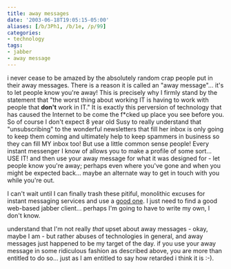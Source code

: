 ```yaml
---
title: away messages
date: '2003-06-18T19:05:15-05:00'
aliases: [/b/3Ph1, /b/1e, /p/99]
categories:
- technology
tags:
- jabber
- away message
---
```

i never cease to be amazed by the absolutely random crap people put in their away messages.  There is a reason it is
called an "away message"... it's to let people know you're away!  This is precisely why I firmly stand by the statement
that "the worst thing about working IT is having to work with people that **don't** work in IT."  It is exactly this
perversion of technology that has caused the Internet to be come the f\*cked up place you see before you.  So of course
I don't expect 8 year old Susy to really understand that "unsubscribing" to the wonderful newsletters that fill her
inbox is only going to keep them coming and ultimately help to keep spammers in business so they can fill MY inbox too!
But use a little common sense people!  Every instant messenger I know of allows you to make a profile of some sort...
USE IT!  and then use your away message for what it was designed for - let people know you're away; perhaps even where
you've gone and when you might be expected back... maybe an alternate way to get in touch with you while you're out.

I can't wait until I can finally trash these pitiful, monolithic excuses for instant messaging services and use a [good
one](http://www.jabber.org).  I just need to find a good web-based jabber client... perhaps I'm going to have to write
my own, I don't know.

understand that I'm not really *that* upset about away messages - okay, maybe I am -  but rather abuses of technologies
in general, and away messages just happened to be my target of the day.  if you use your away message in some ridiculous
fashion as described above, you are more than entitled to do so...  just as I am entitled to say how retarded i think it
is :-).

